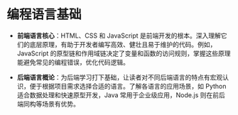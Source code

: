 # 编程语言基础

- **前端语言核心**：HTML、CSS 和 JavaScript 是前端开发的根本。深入理解它们的底层原理，有助于开发者编写高效、健壮且易于维护的代码。例如，JavaScript 的原型链和作用域链决定了变量和函数的访问规则，掌握这些原理能避免常见的编程错误，优化代码逻辑。

- **后端语言概论**：为后端学习打下基础，让读者对不同后端语言的特点有宏观认识，便于根据项目需求选择合适的语言。了解各语言的应用场景，如 Python 适合数据处理和快速原型开发，Java 常用于企业级应用，Node.js 则在前后端同构等场景有优势。
